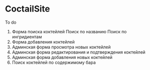 # CoctailSite
To do

1. Форма поиска коктейлей
	Поиск по названию
	Поиск по ингридиентам
2. Форма добавления коктейлей
3. Админская форма просмотра новых коктейлей
4. Админская форма редактирования и подтверждения коктейлей
5. Админская форма добавления новых коктейлей
6. Поиск коктейлей по содержимому бара